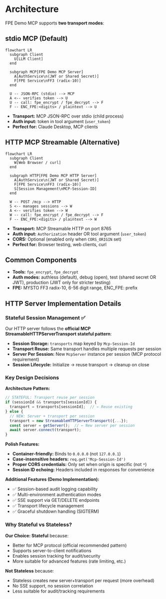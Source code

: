 # Architecture

FPE Demo MCP supports **two transport modes**:

## stdio MCP (Default)
```mermaid
flowchart LR
  subgraph Client
    U[LLM Client]
  end

  subgraph MCP[FPE Demo MCP Server]
    A[AuthService\n(JWT or Shared Secret)]
    F[FPE Service\nFF3 (radix-10)]
  end

  U -- JSON-RPC (stdio) --> MCP
  A <-- verifies token --> U
  U -- call: fpe_encrypt / fpe_decrypt --> F
  F -- ENC_FPE:<digits> / plaintext --> U
```

- **Transport:** MCP JSON-RPC over stdio (child process)
- **Auth input:** token in tool argument (`user_token`)
- **Perfect for:** Claude Desktop, MCP clients

## HTTP MCP Streamable (Alternative)
```mermaid
flowchart LR
  subgraph Client
    W[Web Browser / curl]
  end

  subgraph HTTP[FPE Demo MCP HTTP Server]
    A[AuthService\n(JWT or Shared Secret)]
    F[FPE Service\nFF3 (radix-10)]
    S[Session Management\nMCP-Session-ID]
  end

  W -- POST /mcp --> HTTP
  S <-- manages sessions --> W
  A <-- verifies token --> W
  W -- call: fpe_encrypt / fpe_decrypt --> F
  F -- ENC_FPE:<digits> / plaintext --> W
```

- **Transport:** MCP Streamable HTTP on port 8765
- **Auth input:** `Authorization` header OR tool argument (`user_token`)
- **CORS:** Optional (enabled only when `CORS_ORIGIN` set)
- **Perfect for:** Browser testing, web clients, curl

## Common Components
- **Tools:** `fpe_encrypt`, `fpe_decrypt`
- **Auth modes:** authless (default), debug (open), test (shared secret OR JWT), production (JWT only for stricter testing)
- **FPE:** MYSTO FF3 radix-10, 6-56 digit range, ENC_FPE: prefix

## HTTP Server Implementation Details

### Stateful Session Management ✅
Our HTTP server follows the **official MCP StreamableHTTPServerTransport stateful pattern**:

- **Session Storage:** `transports` map keyed by `Mcp-Session-Id`
- **Transport Reuse:** Same transport handles multiple requests per session
- **Server Per Session:** New `McpServer` instance per session (MCP protocol requirement)
- **Session Lifecycle:** Initialize → reuse transport → cleanup on close

### Key Design Decisions

**Architecture Pattern:**
```typescript
// STATEFUL: Transport reuse per session
if (sessionId && transports[sessionId]) {
  transport = transports[sessionId];  // ← Reuse existing
} else {
  // NEW: Server + transport per session
  transport = new StreamableHTTPServerTransport({...});
  const server = getServer();  // ← New server per session
  await server.connect(transport);
}
```

**Polish Features:**
- **Container-friendly:** Binds to `0.0.0.0` (not `127.0.0.1`)
- **Case-insensitive headers:** `req.get('Mcp-Session-Id')` 
- **Proper CORS credentials:** Only set when origin is specific (not `*`)
- **Session ID echoing:** Headers included in responses for convenience

**Additional Features (Demo Implementation):**
- ✅ Session-based audit logging capability
- ✅ Multi-environment authentication modes  
- ✅ SSE support via GET/DELETE endpoints
- ✅ Transport lifecycle management
- ✅ Graceful shutdown handling (SIGTERM)

### Why Stateful vs Stateless?

**Our Choice: Stateful** because:
- Better for MCP protocol (official recommended pattern)
- Supports server-to-client notifications  
- Enables session tracking for audit/security
- More suitable for advanced features (rate limiting, etc.)

**Not Stateless** because:
- Stateless creates new server+transport per request (more overhead)
- No SSE support, no session correlation
- Less suitable for audit/tracking requirements
